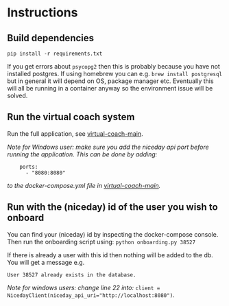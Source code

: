 # Instructions

## Build dependencies
`pip install -r requirements.txt`

If you get errors about `psycopg2` then this is probably because you have not installed postgres. If using homebrew you can e.g. `brew install postgresql` but in general it will depend on OS, package manager etc. Eventually this will all be running in a container anyway so the environment issue will be solved.

## Run the virtual coach system
Run the full application, see [virtual-coach-main](https://github.com/PerfectFit-project/virtual-coach-main). 

_Note for Windows user: make sure you add the niceday api port before running the application. This can be done by adding:_
```
    ports:
      - "8080:8080"
```
_to the docker-compose.yml file in [virtual-coach-main](https://github.com/PerfectFit-project/virtual-coach-main)._


## Run with the (niceday) id of the user you wish to onboard
You can find your (niceday) id by inspecting the docker-compose console. Then run the onboarding script using:
`python onboarding.py 38527`

If there is already a user with this id then nothing will be added to the db.
You will get a message e.g.

`User 38527 already exists in the database.`

_Note for windows users: change line 22 into:_ `client = NicedayClient(niceday_api_uri="http://localhost:8080")`.